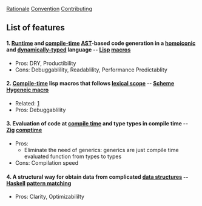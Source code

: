 [Rationale](https://github.com/glyh/nontrivial-PL-features/blob/main/rationale.md) [Convention](https://github.com/glyh/nontrivial-PL-features/blob/main/convention.md) [Contributing](https://github.com/glyh/nontrivial-PL-features/blob/main/contributing.md)

## List of features

#### 1. [Runtime](https://en.wikipedia.org/wiki/Runtime_(program_lifecycle_phase)) and [compile-time](https://en.wikipedia.org/wiki/Compile_time) [AST](https://en.wikipedia.org/wiki/Abstract_syntax_tree)-based code generation in a [homoiconic](https://en.wikipedia.org/wiki/Homoiconicity) and [dynamically-typed](https://en.wikipedia.org/wiki/Type_system#Dynamic_type_checking_and_runtime_type_information) language -- [Lisp](https://lisp-lang.org/) [macros](https://lispcookbook.github.io/cl-cookbook/macros.html)
  - Pros: DRY, Productibility
  - Cons: Debuggablility, Readablility, Performance Predictablity

#### 2. [Compile-time](https://en.wikipedia.org/wiki/Compile_time) lisp macros that follows [lexical scope](https://en.wikipedia.org/wiki/Scope_(computer_science)#Lexical_scope) -- [Scheme](https://www.scheme.com/) [Hygeneic macro](https://docs.scheme.org/guide/macros/)
  - Related: [1](1https://github.com/glyh/nontrivial-PL-features#1-runtime-and-compile-time-ast-based-code-generation-in-a-homoiconic-and-dynamically-typed-language----lisp-macros)
  - Pros: Debuggablility 

#### 3. Evaluation of code at [compile time](https://en.wikipedia.org/wiki/Compile_time) and type types in compile time -- [Zig](https://ziglang.org/) [comptime](https://ziglang.org/documentation/master/#comptime)
  - Pros: 
    - Eliminate the need of generics: generics are just compile time evaluated function from types to types
  - Cons: Compilation speed

#### 4. A structural way for obtain data from complicated [data structures](https://en.wikipedia.org/wiki/Data_structure) -- [Haskell](https://www.haskell.org/) [pattern matching](https://www.haskell.org/tutorial/patterns.html)
  - Pros: Clarity, Optimizabililty
